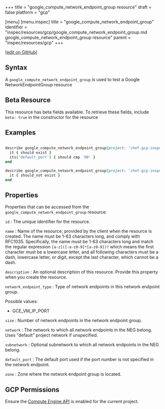 +++
title = "google_compute_network_endpoint_group resource"
draft = false
platform = "gcp"

[menu]
  [menu.inspec]
    title = "google_compute_network_endpoint_group"
    identifier = "inspec/resources/gcp/google_compute_network_endpoint_group.md google_compute_network_endpoint_group resource"
    parent = "inspec/resources/gcp"
+++

[\[edit on GitHub\]](https://github.com/inspec/inspec-gcp/blob/master/docs/resources/google_compute_network_endpoint_group.md)

## Syntax

A `google_compute_network_endpoint_group` is used to test a Google NetworkEndpointGroup resource

## Beta Resource

This resource has beta fields available. To retrieve these fields, include `beta: true` in the constructor for the resource

## Examples

```ruby

describe google_compute_network_endpoint_group(project: 'chef-gcp-inspec', zone: 'zone', name: 'inspec-gcp-endpoint-group') do
  it { should exist }
  its('default_port') { should cmp '90' }
end

describe google_compute_network_endpoint_group(project: 'chef-gcp-inspec', zone: 'zone', name: 'nonexistent') do
  it { should_not exist }
end
```

## Properties

Properties that can be accessed from the `google_compute_network_endpoint_group` resource:

`id`
: The unique identifier for the resource.

`name`
: Name of the resource; provided by the client when the resource is created. The name must be 1-63 characters long, and comply with RFC1035. Specifically, the name must be 1-63 characters long and match the regular expression `[a-z]([-a-z0-9]*[a-z0-9])?` which means the first character must be a lowercase letter, and all following characters must be a dash, lowercase letter, or digit, except the last character, which cannot be a dash.

`description`
: An optional description of this resource. Provide this property when you create the resource.

`network_endpoint_type`
: Type of network endpoints in this network endpoint group.

  Possible values:
  - GCE_VM_IP_PORT

`size`
: Number of network endpoints in the network endpoint group.

`network`
: The network to which all network endpoints in the NEG belong. Uses "default" project network if unspecified.

`subnetwork`
: Optional subnetwork to which all network endpoints in the NEG belong.

`default_port`
: The default port used if the port number is not specified in the network endpoint.

`zone`
: Zone where the network endpoint group is located.

## GCP Permissions

Ensure the [Compute Engine API](https://console.cloud.google.com/apis/library/compute.googleapis.com/) is enabled for the current project.
